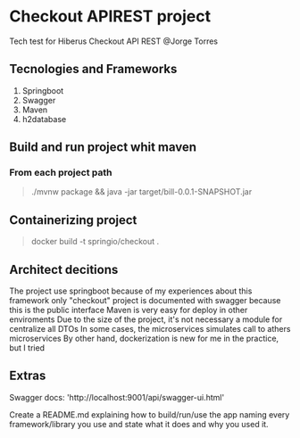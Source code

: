 # Checkout APIREST project

Tech test for Hiberus
Checkout API REST
@Jorge Torres

## Tecnologies and Frameworks

1. Springboot
2. Swagger 
3. Maven
4. h2database

## Build and run project whit maven

### From each project path

> ./mvnw package && java -jar target/bill-0.0.1-SNAPSHOT.jar

## Containerizing project

> docker build -t springio/checkout .

## Architect decitions 

The project use springboot because of my experiences about this framework
only "checkout" project is documented with swagger because this is the public interface
Maven is very easy for deploy in other enviroments
Due to the size of the project, it's not necessary a module for centralize all DTOs
In some cases, the microservices simulates call to athers microservices
By other hand, dockerization is new for me in the practice, but I tried

## Extras

Swagger docs: 'http://localhost:9001/api/swagger-ui.html'

Create a README.md explaining how to build/run/use the app naming every framework/library you use and
state what it does and why you used it.
